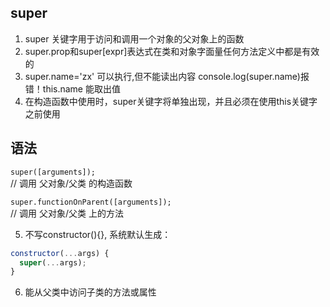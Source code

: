 ## super

1. super 关键字用于访问和调用一个对象的父对象上的函数  
2. super.prop和super[expr]表达式在类和对象字面量任何方法定义中都是有效的  
3. super.name='zx' 可以执行,但不能读出内容 console.log(super.name)报错！this.name 能取出值  
4. 在构造函数中使用时，super关键字将单独出现，并且必须在使用this关键字之前使用  

## 语法
`super([arguments]);`   
// 调用 父对象/父类 的构造函数  

`super.functionOnParent([arguments]);`   
// 调用 父对象/父类 上的方法  

5. 不写constructor(){}, 系统默认生成：
```js
constructor(...args) {
  super(...args);
}
```

6. 能从父类中访问子类的方法或属性